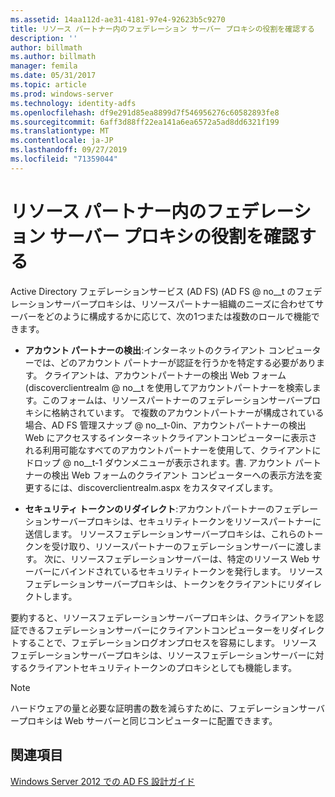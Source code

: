 ```yaml
---
ms.assetid: 14aa112d-ae31-4181-97e4-92623b5c9270
title: リソース パートナー内のフェデレーション サーバー プロキシの役割を確認する
description: ''
author: billmath
ms.author: billmath
manager: femila
ms.date: 05/31/2017
ms.topic: article
ms.prod: windows-server
ms.technology: identity-adfs
ms.openlocfilehash: df9e291d85ea8899d7f546956276c60582893fe8
ms.sourcegitcommit: 6aff3d88ff22ea141a6ea6572a5ad8dd6321f199
ms.translationtype: MT
ms.contentlocale: ja-JP
ms.lasthandoff: 09/27/2019
ms.locfileid: "71359044"
---
```

# <a name="review-the-role-of-the-federation-server-proxy-in-the-resource-partner"></a>リソース パートナー内のフェデレーション サーバー プロキシの役割を確認する

Active Directory フェデレーションサービス (AD FS) \(AD FS @ no__t のフェデレーションサーバープロキシは、リソースパートナー組織のニーズに合わせてサーバーをどのように構成するかに応じて、次の1つまたは複数のロールで機能できます。  
  
-   **アカウント パートナーの検出**:インターネットのクライアント コンピューターでは、どのアカウント パートナーが認証を行うかを特定する必要があります。 クライアントは、アカウントパートナーの検出 Web フォーム \(discoverclientrealm @ no__t を使用してアカウントパートナーを検索します。このフォームは、リソースパートナーのフェデレーションサーバープロキシに格納されています。 で複数のアカウントパートナーが構成されている場合、AD FS 管理スナップ @ no__t-0in、アカウントパートナーの検出 Web にアクセスするインターネットクライアントコンピューターに表示される利用可能なすべてのアカウントパートナーを使用して、クライアントにドロップ @ no__t-1 ダウンメニューが表示されます。書. アカウント パートナーの検出 Web フォームのクライアント コンピューターへの表示方法を変更するには、discoverclientrealm.aspx をカスタマイズします。  
  
-   **セキュリティ トークンのリダイレクト**:アカウントパートナーのフェデレーションサーバープロキシは、セキュリティトークンをリソースパートナーに送信します。 リソースフェデレーションサーバープロキシは、これらのトークンを受け取り、リソースパートナーのフェデレーションサーバーに渡します。 次に、リソースフェデレーションサーバーは、特定のリソース Web サーバーにバインドされているセキュリティトークンを発行します。 リソースフェデレーションサーバープロキシは、トークンをクライアントにリダイレクトします。  
  
要約すると、リソースフェデレーションサーバープロキシは、クライアントを認証できるフェデレーションサーバーにクライアントコンピューターをリダイレクトすることで、フェデレーションログオンプロセスを容易にします。 リソースフェデレーションサーバープロキシは、リソースフェデレーションサーバーに対するクライアントセキュリティトークンのプロキシとしても機能します。  
  
> [!NOTE]  
> ハードウェアの量と必要な証明書の数を減らすために、フェデレーションサーバープロキシは Web サーバーと同じコンピューターに配置できます。  
  
## <a name="see-also"></a>関連項目
[Windows Server 2012 での AD FS 設計ガイド](AD-FS-Design-Guide-in-Windows-Server-2012.md)

